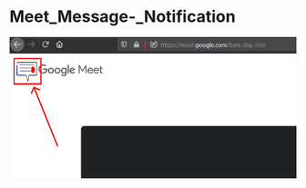 # Meet_Message-_Notification
<img src="https://github.com/dharm8149/Meet_Message-_Notification/raw/main/Read_Md_Images/fmeet_first.png" >
